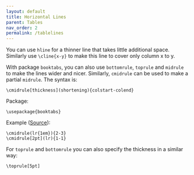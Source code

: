 ```yaml
---
layout: default
title: Horizontal Lines
parent: Tables
nav_order: 2
permalink: /tablelines
---
```


You can use `hline` for a thinner line that takes little additional space. Similarly use `\cline{x-y}` to make this line to cover only column x to y. 

With package `booktabs`, you can also use `bottomrule`, `toprule` and `midrule` to make the lines wider and nicer. Similarly, `cmidrule` can be used to make a partial `midrule`. The syntax is:

```
\cmidrule[thickness](shortening){colstart-colend}
```

Package:

```
\usepackage{booktabs}
```

Example ([Source](https://tex.stackexchange.com/questions/116474/midrule-that-extends-only-over-some-of-the-columns-in-booktabs)):

```
\cmidrule(lr{1em}){2-3}
\cmidrule[2pt](lr){1-1}
```

For `toprule` and `bottomrule` you can also specify the thickness in a similar way:

```
\toprule[5pt]
```

